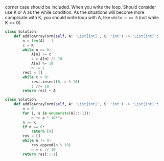 corner case should be included. When you write the loop. Should consider use K or A as the while condition. As the situations will become more complicate with K, you should write loop with A, like  `while n >= 0` (not while K >= 0).

```python
class Solution:
    def addToArrayForm(self, A: 'List[int]', K: 'int') -> 'List[int]':
        n = len(A) - 1
        c = K
        while n >= 0:
            A[n] += c
            c = A[n] // 10
            A[n] %= 10
            n -= 1
        rest = []
        while c > 0:
            rest.insert(0, c % 10)
            c //= 10
        return rest + A
```

```python
class Solution:
    def addToArrayForm(self, A: 'List[int]', K: 'int') -> 'List[int]':
        n = 0
        for i, a in enumerate(A[::-1]):
            n += a * 10**i
        n += K
        if n == 0:
            return [0]
        res = []
        while n != 0:
            res.append(n % 10)
            n = n // 10
        return res[::-1]
```